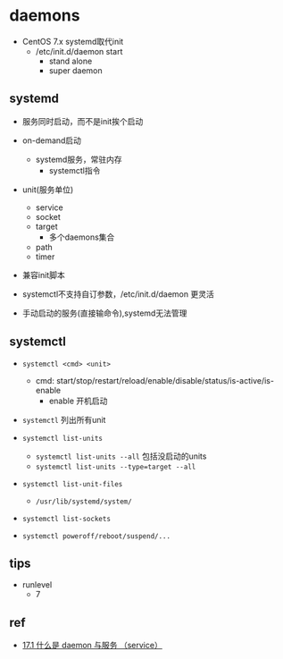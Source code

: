 # daemons

+ CentOS 7.x systemd取代init
    +  /etc/init.d/daemon start
        + stand alone
        + super daemon


## systemd

+ 服务同时启动，而不是init挨个启动

+ on-demand启动
    + systemd服务，常驻内存
        + systemctl指令

+ unit(服务单位)
    + service
    + socket
    + target
        + 多个daemons集合
    + path
    + timer

+ 兼容init脚本

+ systemctl不支持自订参数，/etc/init.d/daemon 更灵活

+ 手动启动的服务(直接输命令),systemd无法管理

## systemctl
<!-- /run/systemd/system/ -->
<!-- /usr/lib/systemd/system/ -->
<!-- /etc/systemd/system/ -->
+ `systemctl <cmd> <unit>`
    + cmd: start/stop/restart/reload/enable/disable/status/is-active/is-enable
        + enable 开机启动





+ `systemctl` 列出所有unit

+ `systemctl list-units`
    + `systemctl list-units --all` 包括没启动的units
    + `systemctl list-units --type=target --all`

+ `systemctl list-unit-files`
    + `/usr/lib/systemd/system/`

+ `systemctl list-sockets`

+ `systemctl poweroff/reboot/suspend/...`

## tips

+ runlevel
    + 7

## ref

+ [17.1 什么是 daemon 与服务 （service）](https://wizardforcel.gitbooks.io/vbird-linux-basic-4e/content/148.html)
